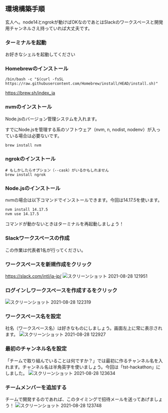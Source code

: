 ## 環境構築手順
玄人へ。node14とngrokが動けばOKなのであとはSlackのワークスペースと開発用チャンネルさえ持っていれば大丈夫です。

### ターミナルを起動
お好きなシェルを起動してください

### Homebrewのインストール
```
/bin/bash -c "$(curl -fsSL https://raw.githubusercontent.com/Homebrew/install/HEAD/install.sh)"
```
https://brew.sh/index_ja

### nvmのインストール
Node.jsのバージョン管理システムを入れます。

すでにNode.jsを管理する系のソフトウェア（nvm, n, nodist, nodenv）が入っている場合は必要ないです。

```
brew install nvm
```

### ngrokのインストール
```
# もしかしたらオプション（--cask）がいるかもしれません
brew install ngrok
```

### Node.jsのインストール
nvmの場合は以下コマンドでインストールできます。今回は14.17.5を使います。
```
nvm install 14.17.5
nvm use 14.17.5
```

コマンドが動かないときはターミナルを再起動しましょう！

### Slackワークスペースの作成
この作業は代表者1名が行ってください。

### ワークスペースを新規作成をクリック
https://slack.com/intl/ja-jp/
![スクリーンショット 2021-08-28 121951](https://user-images.githubusercontent.com/38881185/131204692-340c8db0-5397-4d6e-88d9-68431d9ee686.png)
### ログインしワークスペースを作成するをクリック
![スクリーンショット 2021-08-28 122319](https://user-images.githubusercontent.com/38881185/131204775-ab6ea6c6-40a6-40f5-b300-b60225e18dff.png)
### ワークスペース名を設定
社名（ワークスペース名）は好きなものにしましょう。画面左上に常に表示されます。
![スクリーンショット 2021-08-28 122927](https://user-images.githubusercontent.com/38881185/131204916-825c59c9-2b8a-470a-b383-e0f03c3efa9b.png)
### 最初のチャンネル名を設定
「チームで取り組んでいることは何ですか？」では最初に作るチャンネル名を入れます。チャンネル名は半角英字を使いましょう。今回は「tst-hackathon」にしました。
![スクリーンショット 2021-08-28 123634](https://user-images.githubusercontent.com/38881185/131205052-b7cc88dd-3d03-4df1-9061-410d40dac962.png)
### チームメンバーを追加する
チームで開発するのであれば、このタイミングで招待メールを送ってあげましょう！
![スクリーンショット 2021-08-28 123748](https://user-images.githubusercontent.com/38881185/131205204-ee267c8e-548a-455d-86f1-8ea4b6c4ebe5.png)
